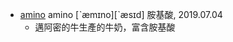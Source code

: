 - [amino](https://tw.dictionary.search.yahoo.com/search?p=nucleotide) amino [ˋæmɪno][ˋæsɪd] 胺基酸, 2019.07.04
  - 邁阿密的牛生產的牛奶，富含胺基酸
